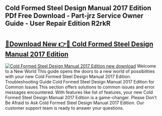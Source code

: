 ## Cold Formed Steel Design Manual 2017 Edition PDf Free Download - Part-jrz Service Owner Guide - User Repair Edition R2rkR

# <h2><a href="http://bc41055.oget.top/?id=Cold+Formed+Steel+Design+Manual+2017+Edition">🔗Download New 👉🔴 Cold Formed Steel Design Manual 2017 Edition</a></h2>

[![Cold Formed Steel Design Manual 2017 Edition new download](https://i.imgur.com/5g1atiW.png)](http://bc41055.oget.top/?id=Cold+Formed+Steel+Design+Manual+2017+Edition)
Welcome to a New World This guide opens the doors to a new world of possibilities with your new Cold Formed Steel Design Manual 2017 Edition. Troubleshooting Guide Cold Formed Steel Design Manual 2017 Edition for Common Issues This section offers solutions to common issues and error messages encountered. With features like list of features, your new Cold Formed Steel Design Manual 2017 Edition is a game-changer. Please Don't Be Afraid to Ask Cold Formed Steel Design Manual 2017 Edition. Our customer support team is ready to answer your questions.

